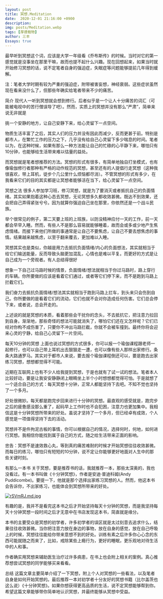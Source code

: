 ```yaml
---
layout: post
title: 冥想.Meditation
date:  2020-12-01 21:16:00 +0900
description: 
img: posts/Meditation.webp
tags: [厚德载物]
author: 三丰
Essays: true
---
```


最早听到冥想这个词，应该是大学一年级看《乔布斯传》的时候。当时对它的第一感觉就是没事坐在那里干嘛，故而也提不起什么兴趣。现在回想起来，如果当时就开始修习冥想的话，说不定笔者自身的强迫症，失眠症等问题能够提前几年得到缓解。

注：笔者大学时期有较为严重的强迫症，附带被害妄想，神经衰弱。这些症状虽然现在看来没什么了，但那些年确实给笔者带来不少的痛苦。

简介
现代人一听到冥想就会想到修行。后者似乎是一个让人十分痛苦的词汇（可能被电视中的苦行僧误导了吧）。然而，实质上的冥想并没有那么“严肃”，简单来说无非就是

挑一个安静的地方，让自己安静下来，给心灵留下一点空间。

物质生活丰富了之后，其实人们的压力并没有因此而减少，反而更甚于前。特别是都市人，在繁忙工作的压力之下，几乎没有给自己心灵留下多少喘息的时间。笔者以为，在这种时候，如果有那么一种方法能让自己的忙碌的心平静下来，哪怕只有10分钟，也能够给生活带来难以估量的益处。

而冥想就是笔者想推荐的方法。冥想的形式有很多，有简单地独自打坐模式，也有像瑜伽修行者那种有严格的动作规范的冥想，甚至还有的人提倡行走冥想（这种我很喜欢，带上耳机，徒步个几公里什么烦恼都尽消）。不管冥想的形式有多少，在我看来它们的目的其实都是让冥想者能够活在当下，给心灵留下一点空间。

冥想之法
很多人参加学习班，修习冥想，就是为了要消灭或者抵抗自己的负面情绪。其实如果抱着这种心态去冥想，无论冥想多久都收效甚微。既达不到效果，还会把自己弄得紧张兮兮。因为就算你强迫自己坐在那里，你依然还是一个战斗民族。

举个很常见的例子，第二天要上班的上班族，以防没精神应付一天的工作，前一天都会早早入睡。然而，有些人不是那么容易就能够睡着，故而会或多或少地产生焦虑情绪。而接下来他们所做的事通常是让自己不要焦虑，让自己不要去想焦虑的事情。结果越来越焦虑，以至于翻来覆去，更加难以入睡。

冥想其实也是类似，你越是用力去抵抗负面情绪/内心的负面想法，其实就相当于给它们输送能量，反而导致头脑更加混乱，心情也是难以平复。而更好的方式是让自己成为一个旁观者。有人总结得很好

想象一下自己过马路时候的情景，负面情绪/想法就相当于你过马路时，路上穿行的车辆。你所要做的应该是看着它们通过，或者等它们停下来，而不是跑到马路上拦截它们。

我们奋力去抵抗负面情绪/想法其实就相当于跑到马路上拦车，到头来只会伤到自己。你所要做的是看着它们的流动，它们也就不会对你造成任何伤害。它们总会停下来，或者说，总会开走的。

上述说的就是冥想的本质，看着那些会干扰你的念头，不去抵抗它，把注意力拉回到自身。渐渐地，那些奇怪的想法可能就消失了，哪怕它们还在又怎样呢？它们已经对你构不成伤害了，只要你不冲出马路拦截，你就不会被车撞到。最终你将会迎来心灵的宁静，给自己心灵留下一片空间。

每天10分钟的冥想
上面也说过冥想的方式很多，你可以报一个瑜伽课程跟老师一起修行，也可以自己带上耳机出去狠狠走一遭，也可以像有些人那样出家修行。条条大路通罗马。其实对于都市人来说，要去报个瑜伽课程倒还可以，要是跑去出家练习冥想，想想都觉得不可能。

近期在互联网上也有不少人给我提到冥想，于是也就有了试一试的想法。笔者本人比较好动，要是让我安安静静闭上眼睛坐上半个小时想想都觉得可怕。于是就想了一个适合自己的方式：每天冥想十分钟，正常人都能坚持下去吧。不知不觉也坚持了一个多月。

好处很微妙。每天都是跑完步回来进行十分钟的冥想。最直观的感受就是，跑完步之后的疲惫感没那么重了，起码早上工作时也不会犯困，注意力也更加集中。我相信这是十分钟冥想所带来的好处。虽说才坚持了一个多月，但已经卓有成效，个人感觉是一项值得坚持下去的活动。

冥想并不是件拘泥古板的事情，你可以根据自己的情况，选择何时，何地，如何进行冥想。我相信你能找到属于自己的方式，随之给生活带来正面的影响。

忠告：冥想不是速效救心丸，等到真的痛苦难耐的时候才开始冥想往往收效甚微。而每日的练习，哪怕只有短短的10分钟，说不定让你能够更好地面对人生中的那些关键时刻。

有那么一本书
关于冥想，要是推荐书的话，我就推荐一本，那些太深奥的，我也没看过。有一本书叫做《十分钟冥想》，作者是安迪·普迪科姆(Andy Puddicombe)。要提一下，他就是那个选择出家练习冥想的人。然而，他这本书会告诉你，不出家练习，也能体会到冥想所带来的好处。

[![rSVmRJ.md.jpg](https://s3.ax1x.com/2020/12/08/rSVmRJ.md.jpg)](https://imgchr.com/i/rSVmRJ)

有趣的是，我并不是看完这本书之后才开始坚持每天十分钟的冥想，而是我坚持每天十分钟冥想一段时间之后才无意中在书店发现这本书，简直就是缘分。

本书的主要受众是冥想的初学者，许多初学者的误区就是太过刻意去追求什么，结果往往收效甚微。当你把注意力放在身边的事物，放在自身的感觉，放在自己呼吸上的时候，冥想往往能给你带来意想不到的好处。训练有素之后许多你心心念的东西可能就随之而来了，比如，戒除某些上瘾行为，更好的睡眠，更乐观地对待生活中的人和事。

作者确实用冥想来辅助医生治疗过许多病患，在书上也会附上相关的案例。真心推荐想尝试冥想的同学能够买来看看。

总结
这篇文章主要简单介绍了一下冥想，附上个人对冥想的一些看法，以及笔者自身是如何开始冥想的。最后推荐一本对初学者十分友好的冥想书籍（比尔盖茨也这么说）《十分钟冥想》。如果你想获得更高品质的生活，说不定冥想能够帮到你。希望这篇文章能够带你简单地认识冥想，并最终能够从冥想中受益。
